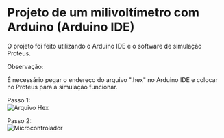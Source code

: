 # Projeto de um milivoltímetro com Arduino (Arduino IDE)

O projeto foi feito utilizando o Arduino IDE e o software de simulação Proteus.

Observação:

É necessário pegar o endereço do arquivo ".hex" no Arduino IDE e colocar no Proteus para a simulação funcionar.

Passo 1:
<br>
![Arquivo Hex](https://github.com/orafaeldantas/milivoltimetro-arduino/assets/136507530/2fd53988-1cc8-4f0f-8ea3-7ae5d54e62a6)

Passo 2:
<br>
![Microcontrolador](https://github.com/orafaeldantas/milivoltimetro-arduino/assets/136507530/c908aa7c-c8d5-47ac-b834-e4bd529f97b1)
